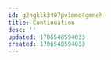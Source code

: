 ```yaml
---
id: g2ngklk3497pv1mmq4gmneh
title: Continuation
desc: ''
updated: 1706548594033
created: 1706548594033
---
```

